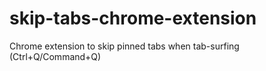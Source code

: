 # skip-tabs-chrome-extension
Chrome extension to skip pinned tabs when tab-surfing (Ctrl+Q/Command+Q)
